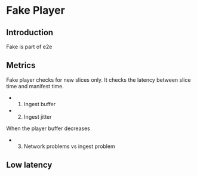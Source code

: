 # Fake Player

## Introduction
Fake is part of e2e

## Metrics
Fake player checks for new slices only. It checks the latency between slice time and manifest time.
- 1. Ingest buffer
- 2. Ingest jitter

When the player buffer decreases
- 3. Network problems vs ingest problem

## Low latency


